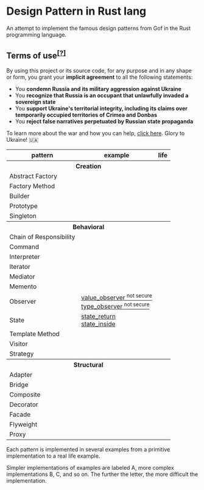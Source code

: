# Design Pattern in Rust lang
An attempt to implement the famous design patterns from Gof in the Rust programming language.


## Terms of use<sup>[[?]](https://github.com/Tyrrrz/.github/blob/master/docs/why-so-political.md)</sup>

By using this project or its source code, for any purpose and in any shape or form, you grant your **implicit agreement** to all the following statements:

- You **condemn Russia and its military aggression against Ukraine**
- You **recognize that Russia is an occupant that unlawfully invaded a sovereign state**
- You **support Ukraine's territorial integrity, including its claims over temporarily occupied territories of Crimea and Donbas**
- You **reject false narratives perpetuated by Russian state propaganda**

To learn more about the war and how you can help, [click here](https://tyrrrz.me/ukraine). Glory to Ukraine! 🇺🇦

<table>
  <tr>
    <th>pattern</th>
    <th>example</th>
    <th>life</th>
  </tr>
  <tr>
    <th colspan="3">Creation
  </tr>
  
  <tr>
    <td>Abstract Factory</td>
    <td></td>
    <td></td>
  </tr>
  
  <tr>
    <td>Factory Method</td>
    <td></td>
    <td></td>
  </tr>

  <tr>
    <td>Builder</td>
    <td></td>
    <td></td>
  </tr>

  <tr>
    <td>Prototype</td>
    <td></td>
    <td></td>
  </tr>
  
  <tr>
    <td>Singleton</td>
    <td></td>
    <td></td>
  </tr>
  
  <tr>
    <th colspan="3">Behavioral
  </tr>
  
  <tr>
    <td>Chain of Responsibility</td>
    <td></td>
    <td></td>
  </tr>
  
  <tr>
    <td>Command</td>
    <td></td>
    <td></td>
  </tr>
  
  <tr>
    <td>Interpreter</td>
    <td></td>
    <td></td>
  </tr>
  
  <tr>
    <td>Iterator</td>
    <td></td>
    <td></td>
  </tr>
  
  <tr>
    <td>Mediator</td>
    <td></td>
    <td></td>
  </tr>
 
  <tr>
    <td>Memento</td>
    <td></td>
    <td></td>
  </tr>
  
  <tr>
    <td>Observer</td>
    <td>
        <a href="/patterns/observer/value_observer/main.rs">value_observer <sup>not secure</sup></a><br>
        <a href="/patterns/observer/type_observer/main.rs">type_observer <sup>not secure</sup></a>
    </td>
    <td></td>
  </tr>
  
  <tr>
    <td>State</td>
    <td>
        <a href="/patterns/state/state_return/main.rs">state_return</a><br>
        <a href="/patterns/state/state_inside/main.rs">state_inside</a>
    </td>
    <td></td>
  </tr>
   
  <tr>
    <td>Template Method</td>
    <td></td>
    <td></td>
  </tr>
  
  <tr>
    <td>Visitor</td>
    <td></td>
    <td></td>
  </tr>
  
  <tr>
    <td>Strategy</td>
    <td></td>
    <td></td>
  </tr>
  
  <tr>
    <th colspan="3">Structural
  </tr>
  
  <tr>
    <td>Adapter</td>
    <td></td>
    <td></td>
  </tr>
  
  <tr>
    <td>Bridge</td>
    <td></td>
    <td></td>
  </tr>
  
  <tr>
    <td>Composite</td>
    <td></td>
    <td></td>
  </tr>
  
  <tr>
    <td>Decorator</td>
    <td></td>
    <td></td>
  </tr>
  
  <tr>
    <td>Facade</td>
    <td></td>
    <td></td>
  </tr>
  
  <tr>
    <td>Flyweight</td>
    <td></td>
    <td></td>
  </tr>
  
  <tr>
    <td>Proxy</td>
    <td></td>
    <td></td>
  </tr>
</table>

Each pattern is implemented in several examples from a primitive implementation to a real life example.

Simpler implementations of examples are labeled A, more complex implementations B, C, and so on. The further the letter, the more difficult the implementation.
